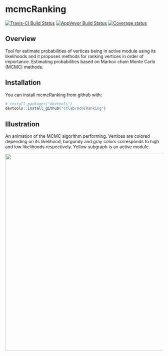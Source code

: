 
<!-- README.md is generated from README.Rmd. Please edit that file -->

# mcmcRanking

[![Travis-CI Build
Status](https://travis-ci.org/ctlab/mcmcRanking.svg?branch=master)](https://travis-ci.org/ctlab/mcmcRanking)
[![AppVeyor Build
Status](https://ci.appveyor.com/api/projects/status/github/ctlab/mcmcRanking?branch=master&svg=true)](https://ci.appveyor.com/project/ctlab/mcmcRanking)
[![Coverage
status](https://codecov.io/gh/ctlab/mcmcRanking/branch/master/graph/badge.svg)](https://codecov.io/github/ctlab/mcmcRanking?branch=master)

## Overview

Tool for estimate probabilities of vertices being in active module using
its likelihoods and it proposes methods for ranking vertices in order of
importance. Estimating probabilities based on Markov chain Monte Carlo
(MCMC) methods.

## Installation

You can install mcmcRanking from github with:

``` r
# install.packages("devtools")
devtools::install_github("ctlab/mcmcRanking")
```

## Illustration

An animation of the MCMC algorithm performing. Vertices are colored
depending on its likelihood, burgundy and gray colors corresponds to
high and low likelihoods respectively. Yellow subgraph is an active
module.

<a href="https://gist.github.com/javlon/36d0ade4be626a3fbb8cc34ee1ac1d69"><img src="https://gist.githubusercontent.com/javlon/36d0ade4be626a3fbb8cc34ee1ac1d69/raw/836b53ae53e1d7f61cdc2bd119f0698c8a50ddf1/mcmc_sample.gif" width="630" height="630"/></a>

